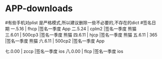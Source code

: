 # APP-downloads
#有些手机对plist 是严格模式,所以建议删除一些不必要的,不存在的dict
#签名日期
一.5.16  | fhcp   |签名一季度   App
二.5.24  | cplm2  |签名一季度   熊猫		
三.6.01  | 500cp3 |签名一季度   熊猫
四.6.11  | hjcp   |签名一季度   熊猫
五.6.11  | 365    |签名一季度   熊猫
六.6.11  | 500cp2 |签名一季度   App

七.0.00  | zccp   |签名一季度   ios
八.0.00  | flcp   |签名一季度   ios
